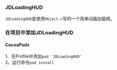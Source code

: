 ### JDLoadingHUD
`JDLoadingHUD`是使用`Object-c`写的一个简单动画加载框。

### 在项目中添加JDLoadingHUD
#### CocoaPods
1、在Profile中添加`pod 'JDLoadingHUD'`
<br>2、运行命令`pod install`
